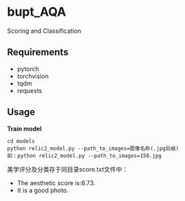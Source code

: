 # bupt_AQA
Scoring and Classification

## Requirements

* pytorch
* torchvision
* tqdm
* requests

## Usage

**Train model**
```
cd models
python relic2_model.py --path_to_images=图像名称(.jpg后缀)
如：python relic2_model.py --path_to_images=150.jpg
```
美学评分及分类存于同目录score.txt文件中：
* The aesthetic score is:6.73.
* It is a good photo.
